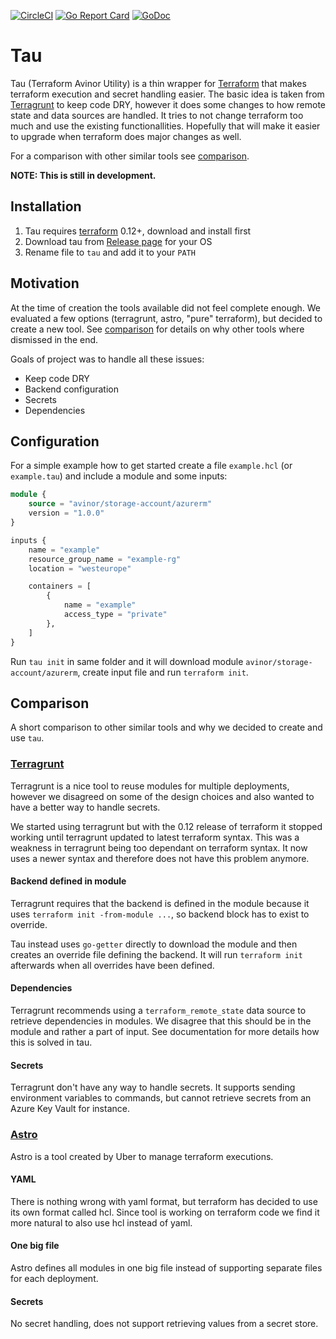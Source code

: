 [![CircleCI](https://circleci.com/gh/avinor/tau.svg?style=svg)](https://circleci.com/gh/avinor/tau)
[![Go Report Card](https://goreportcard.com/badge/github.com/avinor/tau)](https://goreportcard.com/report/github.com/avinor/tau)
[![GoDoc](https://godoc.org/github.com/avinor/tau?status.svg)](https://godoc.org/github.com/avinor/tau)

# Tau

Tau (Terraform Avinor Utility) is a thin wrapper for [Terraform](https://www.terraform.io/) that makes terraform execution and secret handling easier. The basic idea is taken from [Terragrunt](https://github.com/gruntwork-io/terragrunt) to keep code DRY, however it does some changes to how remote state and data sources are handled. It tries to not change terraform too much and use the existing functionallities. Hopefully that will make it easier to upgrade when terraform does major changes as well.

For a comparison with other similar tools see [comparison](#comparison).

**NOTE: This is still in development.**

## Installation

1. Tau requires [terraform](https://www.terraform.io/) 0.12+, download and install first
2. Download tau from [Release page](https://github.com/avinor/tau/releases) for your OS
3. Rename file to `tau` and add it to your `PATH`

## Motivation

At the time of creation the tools available did not feel complete enough. We evaluated a few options (terragrunt, astro, "pure" terraform), but decided to create a new tool. See [comparison](#comparison) for details on why other tools where dismissed in the end.

Goals of project was to handle all these issues:

- Keep code DRY
- Backend configuration
- Secrets
- Dependencies

## Configuration

For a simple example how to get started create a file `example.hcl` (or `example.tau`) and include a module and some inputs:

```terraform
module {
    source = "avinor/storage-account/azurerm"
    version = "1.0.0"
}

inputs {
    name = "example"
    resource_group_name = "example-rg"
    location = "westeurope"

    containers = [
        {
            name = "example"
            access_type = "private"
        },
    ]
}
```

Run `tau init` in same folder and it will download module `avinor/storage-account/azurerm`, create input file and run `terraform init`.

## Comparison

A short comparison to other similar tools and why we decided to create and use `tau`.

### [Terragrunt](https://github.com/gruntwork-io/terragrunt)

Terragrunt is a nice tool to reuse modules for multiple deployments, however we disagreed on some of the design choices and also wanted to have a better way to handle secrets.

We started using terragrunt but with the 0.12 release of terraform it stopped working until terragrunt updated to latest terraform syntax. This was a weakness in terragrunt being too dependant on terraform syntax. It now uses a newer syntax and therefore does not have this problem anymore.

#### Backend defined in module

Terragrunt requires that the backend is defined in the module because it uses `terraform init -from-module ...`, so backend block has to exist to override.

Tau instead uses `go-getter` directly to download the module and then creates an override file defining the backend. It will run `terraform init` afterwards when all overrides have been defined.

#### Dependencies

Terragrunt recommends using a `terraform_remote_state` data source to retrieve dependencies in modules. We disagree that this should be in the module and rather a part of input. See documentation for more details how this is solved in tau.

#### Secrets

Terragrunt don't have any way to handle secrets. It supports sending environment variables to commands, but cannot retrieve secrets from an Azure Key Vault for instance.

### [Astro](https://github.com/uber/astro/)

Astro is a tool created by Uber to manage terraform executions.

#### YAML

There is nothing wrong with yaml format, but terraform has decided to use its own format called hcl. Since tool is working on terraform code we find it more natural to also use hcl instead of yaml.

#### One big file

Astro defines all modules in one big file instead of supporting separate files for each deployment.

#### Secrets

No secret handling, does not support retrieving values from a secret store.
